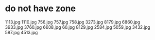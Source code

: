 # do not have zone 
1113.jpg
1110.jpg
756.jpg
757.jpg
758.jpg
3273.jpg
8179.jpg
6860.jpg
3933.jpg
3760.jpg
6608.jpg
60.jpg
8129.jpg
2584.jpg
5059.jpg
3432.jpg
587.jpg
4513.jpg